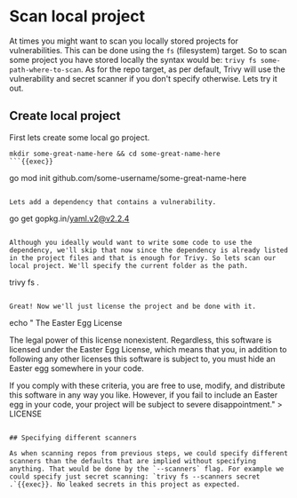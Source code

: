# Scan local project

At times you might want to scan you locally stored projects for vulnerabilities. This can be done using the `fs` (filesystem) target. So to scan some project you have stored locally the syntax would be: `trivy fs some-path-where-to-scan`. As for the repo target, as per default, Trivy will use the vulnerability and secret scanner if you don't specify otherwise. Lets try it out.

## Create local project

First lets create some local go project.

```
mkdir some-great-name-here && cd some-great-name-here
```{{exec}}

```
go mod init github.com/some-username/some-great-name-here
```{{exec}}

Lets add a dependency that contains a vulnerability.

```
go get gopkg.in/yaml.v2@v2.2.4
```{{exec}}

Although you ideally would want to write some code to use the dependency, we'll skip that now since the dependency is already listed in the project files and that is enough for Trivy. So lets scan our local project. We'll specify the current folder as the path.

```
trivy fs .
```{{exec}}

Great! Now we'll just license the project and be done with it.

```
echo "
The Easter Egg License

The legal power of this license nonexistent. Regardless, this software is licensed under the Easter Egg License, which means that you, in addition to following any other licenses this software is subject to, you must hide an Easter egg somewhere in your code.

If you comply with these criteria, you are free to use, modify, and distribute this software in any way you like. However, if you fail to include an Easter egg in your code, your project will be subject to severe disappointment." > LICENSE
```{{exec}}

## Specifying different scanners

As when scanning repos from previous steps, we could specify different scanners than the defaults that are implied without specifying anything. That would be done by the `--scanners` flag. For example we could specify just secret scanning: `trivy fs --scanners secret .`{{exec}}. No leaked secrets in this project as expected.
